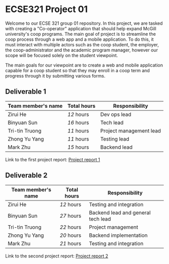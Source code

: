# ECSE321 Project 01
Welcome to our ECSE 321 group 01 repository. In this project, we are tasked with creating a "Co-operator" application that should help expand McGill university's coop programs. The main goal of project is to streamline the coop process through a web app and a mobile application. To do this, it must interact with multiple actors such as the coop student, the employer, the coop-administrator and the academic program manager, however our scope will be focused solely on the student viewpoint. 

The main goals for our viewpoint are to create a web and mobile application capable for a coop student so that they may enroll in a coop term and progress through it by submitting various forms.


## Deliverable 1

|Team member's name|Total hours|Responsibility         |
|------------------|-----------|-----------------------|
|Zirui He          |  _12_ hours|Dev ops lead|
|Binyuan Sun       |  _16_ hours|Tech lead|
|Tri-tin Truong    |  _11_ hours|Project management lead|
|Zhong Yu Yang     |  _11_ hours|Testing lead|
|Mark Zhu          |  _15_ hours|Backend lead|

Link to the first project report: [Project report 1](https://github.com/McGill-ECSE321-Winter2019/ecse321-group-project-01-1/wiki/Project-report-deliverables-1)


## Deliverable 2

|Team member's name|Total hours|Responsibility         |
|------------------|-----------|-----------------------|
|Zirui He          |  _12_ hours|Testing and integration|
|Binyuan Sun       |  _27_ hours|Backend lead and general tech lead|
|Tri-tin Truong    |  _22_ hours|Project management|
|Zhong Yu Yang     |  _20_ hours|Backend implementation|
|Mark Zhu          |  _21_ hours|Testing and integration|


Link to the second project report: [Project report 2](https://github.com/McGill-ECSE321-Winter2019/ecse321-group-project-01-1/wiki/Project-report-2)
